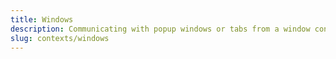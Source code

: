 ```yaml
---
title: Windows
description: Communicating with popup windows or tabs from a window context and vice-versa.
slug: contexts/windows
---
```


